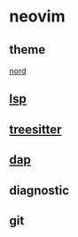 # neovim

## theme

[nord](https://www.nordtheme.com)

## [lsp](https://neovim.io/doc/user/lsp.html)

## [treesitter](https://neovim.io/doc/user/treesitter.html)

## [dap](https://microsoft.github.io/debug-adapter-protocol)

## diagnostic

## git
